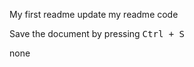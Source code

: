 My first readme
update my readme code
<p>Save the document by pressing <kbd>Ctrl + S</kbd></p>
none

